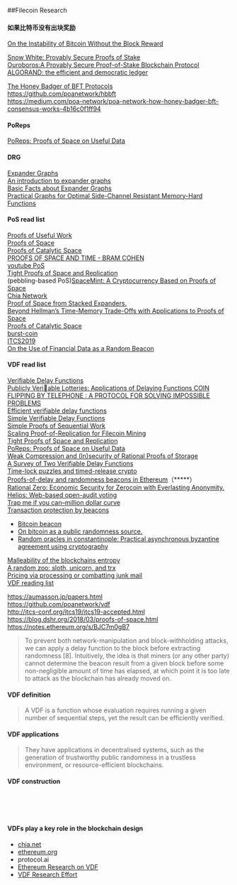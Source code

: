##Filecoin Research



#### 如果比特币没有出块奖励
[On the Instability of Bitcoin Without the Block Reward]()

[Snow White: Provably Secure Proofs of Stake]()   
[Ouroboros:A Provably Secure Proof-of-Stake Blockchain Protocol]()   
[ALGORAND: the efficient and democratic ledger]()   

[The Honey Badger of BFT Protocols](https://eprint.iacr.org/2016/199.pdf)   
https://github.com/poanetwork/hbbft   
https://medium.com/poa-network/poa-network-how-honey-badger-bft-consensus-works-4b16c0f1ff94


#### PoReps
[PoReps: Proofs of Space on Useful Data](https://eprint.iacr.org/2018/678.pdf)    

#### DRG   
[Expander Graphs](https://people.seas.harvard.edu/~salil/pseudorandomness/expanders.pdf)   
[An introduction to expander graphs](https://people.math.ethz.ch/~kowalski/expander-graphs.pdf)    
[Basic Facts about Expander Graphs](http://www.wisdom.weizmann.ac.il/~oded/COL/expander.pdf)    
[Practical Graphs for Optimal Side-Channel Resistant Memory-Hard Functions](https://eprint.iacr.org/2017/443.pdf)   

#### PoS read list
[Proofs of Useful Work]()   
[Proofs of Space]()   
[Proofs of Catalytic Space](https://eprint.iacr.org/2018/194.pdf)    
[PROOFS OF SPACE AND TIME - BRAM COHEN](https://cyber.stanford.edu/sites/g/files/sbiybj9936/f/bramcohen.pdf)   
[youtube PoS](https://www.youtube.com/watch?v=evx7gH_R-Mc)  
[Tight Proofs of Space and Replication](https://eprint.iacr.org/2018/702.pdf)     
(pebbling-based PoS)[SpaceMint: A Cryptocurrency Based on Proofs of Space]()   
[Chia Network](https://chia.network/)   
[Proof of Space from Stacked Expanders.]()    
[Beyond Hellman’s Time-Memory Trade-Offs with Applications to Proofs of Space]()    
[Proofs of Catalytic Space](http://drops.dagstuhl.de/opus/volltexte/2018/10152/pdf/LIPIcs-ITCS-2019-59.pdf)   
[burst-coin](https://www.burst-coin.org/)     
[ITCS2019](http://itcs-conf.org/itcs19/itcs19-accepted.html)    
[On the Use of Financial Data as a Random Beacon](https://www.usenix.org/legacy/event/evtwote10/tech/full_papers/Clark.pdf)   

#### VDF read list
[Verifiable Delay Functions](https://allquantor.at/blockchainbib/pdf/boneh2018verifiable.pdf)   
[Publicly Veriable Lotteries: Applications of Delaying Functions ](http://citeseerx.ist.psu.edu/viewdoc/download?doi=10.1.1.53.284&rep=rep1&type=pdf)
[COIN FLIPPING BY TELEPHONE : A PROTOCOL FOR SOLVING IMPOSSIBLE PROBLEMS ](http://users.cms.caltech.edu/~vidick/teaching/101_crypto/Blum81_CoinFlipping.pdf)   
[Efficient verifiable delay functions](https://eprint.iacr.org/2018/623.pdf)   
[Simple Verifiable Delay Functions](http://drops.dagstuhl.de/opus/volltexte/2018/10153/pdf/LIPIcs-ITCS-2019-60.pdf)    
[Simple Proofs of Sequential Work](https://eprint.iacr.org/2018/183.pdf)    
[Scaling Proof-of-Replication for Filecoin Mining](https://web.stanford.edu/~bfisch/porep_short.pdf)    
[Tight Proofs of Space and Replication](https://web.stanford.edu/~bfisch/tight_pos.pdf)   
[PoReps: Proofs of Space on Useful Data](https://web.stanford.edu/~bfisch/porep.pdf)    
[Weak Compression and (In)security of Rational Proofs of Storage](https://web.stanford.edu/~bfisch/porep_compose.pdf)   
[A Survey of Two Verifiable Delay Functions](http://theory.stanford.edu/~dabo/papers/VDFsurvey.pdf)   
[Time-lock puzzles and timed-release crypto]()    
[Proofs-of-delay and randomness beacons in Ethereum](http://www.jbonneau.com/doc/BGB17-IEEESB-proof_of_delay_ethereum.pdf)（*****）    
[Rational Zero: Economic Security for Zerocoin with Everlasting Anonymity.]()   
[Helios: Web-based open-audit voting]()    
[Trap me if you can–million dollar curve]()     
[Transaction protection by beacons]()   
* [ Bitcoin beacon]()   
* [On bitcoin as a public randomness source.](https://eprint.iacr.org/2015/1015.pdf)  
* [Random oracles in constantinople: Practical asynchronous byzantine agreement using cryptography]()     

[Malleability of the blockchains entropy]()    
[A random zoo: sloth, unicorn, and trx]()    
[Pricing via processing or combatting junk mail]()   
[VDF reading list](https://notes.ethereum.org/s/BJC7m0gB7)   


https://aumasson.jp/papers.html   
https://github.com/poanetwork/vdf   
http://itcs-conf.org/itcs19/itcs19-accepted.html   
https://blog.dshr.org/2018/03/proofs-of-space.html   
https://notes.ethereum.org/s/BJC7m0gB7    


> To prevent both network-manipulation and block-withholding attacks, we can apply a delay function to the block before extracting randomness [8]. Intuitively, the idea is that miners (or any other party) cannot determine the beacon result from a given block before some non-negligible amount of time has elapsed, at which point it is too late to attack as the blockchain has already moved on.


#### VDF definition
> A VDF is a
  function whose evaluation requires running a given number of sequential
  steps, yet the result can be efficiently verified.

#### VDF applications
>  They have applications
  in decentralised systems, such as the generation of trustworthy public
  randomness in a trustless environment, or resource-efficient blockchains.
  

#### VDF construction
[]()   

[]()   
[]()   
[]()   
[]() 

#### VDFs play a key role in the blockchain design
* [chia.net](https://www.chia.net/)     
* [ethereum.org](https://ethresear.ch/)   
* protocol.ai 
* [Ethereum Research on VDF](https://ethresear.ch/t/verifiable-delay-functions-and-attacks/2365)   
* [VDF Research Effort](https://vdfresearch.org/)     



